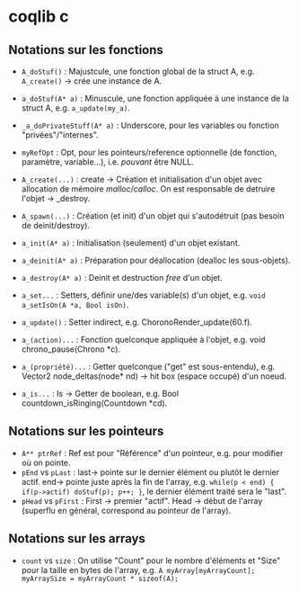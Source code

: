 #  coqlib c

## Notations sur les fonctions

- `A_doStuf()` : Majustcule, une fonction global de la struct A, e.g. `A_create()` -> crée une instance de A.
- `a_doStuf(A* a)` : Minuscule, une fonction appliquée à une instance de la struct A, e.g. `a_update(my_a)`.
- `_a_doPrivateStuff(A* a)` : Underscore, pour les variables ou fonction "privées"/"internes".

- `myRefOpt` : Opt, pour les pointeurs/reference optionnelle (de fonction, paramètre, variable...), i.e. *pouvant* être NULL.
- `A_create(...)` : create -> Création et initialisation d'un objet avec allocation de mémoire *malloc*/*calloc*. On est responsable de detruire l'objet -> _destroy.
- `A_spawn(...)` : Création (et init) d'un objet qui s'autodétruit (pas besoin de deinit/destroy).
- `a_init(A* a)` : Initialisation (seulement) d'un objet existant.
- `a_deinit(A* a)` : Préparation pour déallocation (dealloc les sous-objets).
- `a_destroy(A* a)` : Deinit et destruction *free* d'un objet.
- `a_set...` : Setters, définir une/des variable(s) d'un objet, e.g. `void a_setIsOn(A *a, Bool isOn)`.
- `a_update()` : Setter indirect, e.g. ChoronoRender_update(60.f).
- `a_(action)...` : Fonction quelconque appliquée à l'objet, e.g. void chrono_pause(Chrono *c).
- `a_(propriété)...` : Getter quelconque ("get" est sous-entendu),
     e.g. Vector2 node_deltas(node* nd) -> hit box (espace occupé) d'un noeud.
- `a_is...` : Is -> Getter de boolean, e.g. Bool countdown_isRinging(Countdown *cd).

## Notations sur les pointeurs

- `A** ptrRef` : Ref est pour "Référence" d'un pointeur, e.g. pour modifier où on pointe.
- `pEnd` vs `pLast` : last-> pointe sur le dernier élément ou plutôt le dernier actif. end-> pointe juste après la fin de l'array, e.g. `while(p < end) { if(p->actif) doStuf(p); p++; }`, le dernier élément traité sera le "last".
- `pHead` vs `pFirst` : First -> premier "actif". Head -> début de l'array (superflu en général, correspond au pointeur de l'array).

## Notations sur les arrays

- `count` vs `size` : On utilise "Count" pour le nombre d'éléments et "Size" pour la taille en bytes de l'array,
e.g. `A myArray[myArrayCount]; myArraySize = myArrayCount * sizeof(A);`


